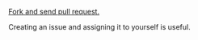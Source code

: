 [Fork and send pull request.](https://help.github.com/articles/using-pull-requests/)

Creating an issue and assigning it to yourself is useful.
